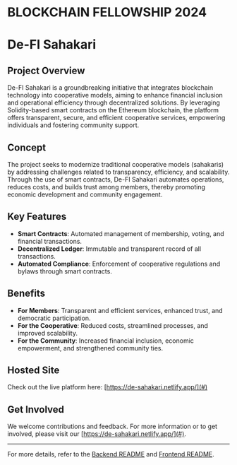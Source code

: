 # BLOCKCHAIN FELLOWSHIP 2024
# De-FI Sahakari 

## Project Overview
De-FI Sahakari is a groundbreaking initiative that integrates blockchain technology into cooperative models, aiming to enhance financial inclusion and operational efficiency through decentralized solutions. By leveraging Solidity-based smart contracts on the Ethereum blockchain, the platform offers transparent, secure, and efficient cooperative services, empowering individuals and fostering community support.

## Concept
The project seeks to modernize traditional cooperative models (sahakaris) by addressing challenges related to transparency, efficiency, and scalability. Through the use of smart contracts, De-FI Sahakari automates operations, reduces costs, and builds trust among members, thereby promoting economic development and community engagement.

## Key Features
- **Smart Contracts**: Automated management of membership, voting, and financial transactions.
- **Decentralized Ledger**: Immutable and transparent record of all transactions.
- **Automated Compliance**: Enforcement of cooperative regulations and bylaws through smart contracts.

## Benefits
- **For Members**: Transparent and efficient services, enhanced trust, and democratic participation.
- **For the Cooperative**: Reduced costs, streamlined processes, and improved scalability.
- **For the Community**: Increased financial inclusion, economic empowerment, and strengthened community ties.

## Hosted Site
Check out the live platform here: [https://de-sahakari.netlify.app/](#)

## Get Involved
We welcome contributions and feedback. For more information or to get involved, please visit our [https://de-sahakari.netlify.app/](#).

---

For more details, refer to the [Backend README](backend/sahakari/README.md) and [Frontend README](frontend/defi-ui/README.md).
